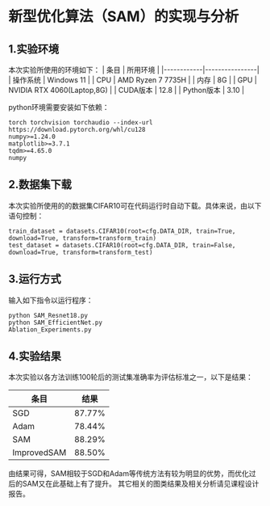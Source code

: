 # 新型优化算法（SAM）的实现与分析 



## 1.实验环境

本次实验所使用的环境如下：
| 条目       | 所用环境       | 
|------------|----------------|
| 操作系统    | Windows 11        | 
| CPU        | AMD Ryzen 7 7735H |
| 内存        | 8G          | 
| GPU        | NVIDIA RTX 4060(Laptop,8G) | 
| CUDA版本    | 12.8            | 
| Python版本  | 3.10           | 

python环境需要安装如下依赖：

```
torch torchvision torchaudio --index-url https://download.pytorch.org/whl/cu128  
numpy>=1.24.0         
matplotlib>=3.7.1     
tqdm>=4.65.0
numpy
```

## 2.数据集下载

本次实验所使用的的数据集CIFAR10可在代码运行时自动下载。具体来说，由以下语句控制：

```
train_dataset = datasets.CIFAR10(root=cfg.DATA_DIR, train=True, download=True, transform=transform_train)
test_dataset = datasets.CIFAR10(root=cfg.DATA_DIR, train=False, download=True, transform=transform_test)
```

## 3.运行方式

输入如下指令以运行程序：

```
python SAM_Resnet18.py
python SAM_EfficientNet.py
Ablation_Experiments.py
```

## 4.实验结果

本次实验以各方法训练100轮后的测试集准确率为评估标准之一，以下是结果：

| 条目       | 结果       | 
|------------|----------------|
| SGD    | 87.77%         | 
| Adam        | 78.44%  |
| SAM        | 88.29%         | 
| ImprovedSAM | 88.50% | 

由结果可得，SAM相较于SGD和Adam等传统方法有较为明显的优势，而优化过后的SAM又在此基础上有了提升。
其它相关的图类结果及相关分析请见课程设计报告。
